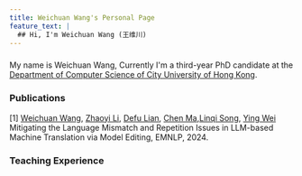 ```yaml
---
title: Weichuan Wang's Personal Page
feature_text: |
  ## Hi, I'm Weichuan Wang (王维川)
---
```

###
  My name is Weichuan Wang, Currently I'm a third-year PhD candidate at the [Department of Computer Science of City University of Hong Kong](https://www.cs.cityu.edu.hk/).
### Publications
[1] [Weichuan Wang](https://weichuanw.github.io/), [Zhaoyi Li](https://zhaoyi-li21.github.io/), [Defu Lian](http://staff.ustc.edu.cn/~liandefu/), [Chen Ma](https://allenjack.github.io/),[Linqi Song](https://sites.google.com/site/aisquaredlab/), [Ying Wei](https://wei-ying.net/) Mitigating the Language Mismatch and Repetition Issues in LLM-based
Machine Translation via Model Editing, EMNLP, 2024.
### Teaching Experience



